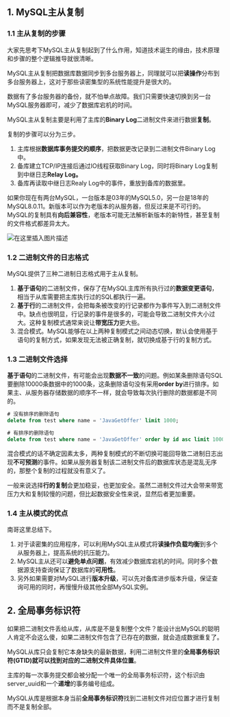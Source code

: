 ## 1. MySQL主从复制

### 1.1 主从复制的步骤

大家先思考下MySQL主从复制起到了什么作用，知道技术诞生的缘由，技术原理和步骤的整个逻辑推导就很清晰。

MySQL主从复制把数据库数据同步到多台服务器上，同理就可以把**读操作**分布到多台服务器上，这对于那些读密集型的系统性能提升是很大的。

数据有了多台服务器的备份，就不怕单点故障。我们只需要快速切换到另一台MySQL服务器即可，减少了数据库宕机的时间。

MySQL主从复制主要是利用了主库的**Binary Log**二进制文件来进行数据**复制**。

复制的步骤可以分为三步。

1. 主库根据**数据库事务提交的顺序**，把数据更改记录到二进制文件Binary Log中。
2. 备库建立TCP/IP连接后通过IO线程获取Binary Log，同时将Binary Log复制到中继日志**Relay Log。**
3. 备库再读取中继日志Realy Log中的事件，重放到备库的数据里。

如果你现在有两台MySQL，一台版本是03年的MySQL5.0，另一台是18年的MySQL8.0.11。新版本可以作为老版本的从服务器，但反过来是不可行的。MySQL的复制具有**向后兼容性**，老版本可能无法解析新版本的新特性，甚至复制的文件格式都差异太大。

![在这里插入图片描述](https://img-blog.csdnimg.cn/direct/a17801d54fb9409bbfd00e7010545ebe.png#pic_center)

### 1.2 二进制文件的日志格式

MySQL提供了三种二进制日志格式用于主从复制。

1. **基于语句**的二进制文件，保存了在MySQL主库所有执行过的**数据变更语句**，相当于从库需要把主库执行过的SQL都执行一遍。
2. **基于行**的二进制文件，会把每条被改变的行记录都作为事件写入到二进制文件中。缺点也很明显，行记录的事件是很多的，可能会导致二进制文件大小过大。这种复制模式通常来说让**带宽压力**更大些。
3. 混合模式。MySQL能够在以上两种复制模式之间动态切换，默认会使用基于语句的复制方式，如果发现无法被正确复制，就切换成基于行的复制方式。

### 1.3 二进制文件选择

**基于语句**的二进制文件，有可能会出现**数据不一致**的问题。例如某条删除语句SQL要删除10000条数据中的1000条，这条删除语句没有采用**order by**进行排序。如果主、从服务器存储数据的顺序不一样，就会导致每次执行删除的数据都是不同的。

```sql
# 没有排序的删除语句
delete from test where name = 'JavaGetOffer' limit 1000;
```

```sql
# 有排序的删除语句
delete from test where name = 'JavaGetOffer' order by id asc limit 1000;
```

混合模式的话不确定因素太多，两种复制模式的不断切换可能回导致二进制日志出现**不可预测**的事件。如果从服务器复制该二进制文件后的数据库状态是混乱无序的，那整个复制的过程就没有意义了。

一般来说选择**行的复制**会更加稳妥，也更加安全。虽然二进制文件过大会带来带宽压力大和复制较慢的问题，但比起数据安全性来说，显然后者更加重要。

### 1.4 主从模式的优点

南哥这里总结下。

1. 对于读密集的应用程序，可以利用MySQL主从模式将**读操作负载均衡**到多个从服务器上，提高系统的抗压能力。
2. MySQL主从还可以**避免单点问题**，有效减少数据库宕机的时间。同时多个数据源支持查询保证了数据库的**可用性**。
3. 另外如果需要对MySQL进行**版本升级**，可以先对备库进步版本升级，保证查询可用的同时，再慢慢升级其他全部MySQL实例。

## 2. 全局事务标识符

如果把二进制文件丢给从库，从库是不是复制整个文件？能设计出MySQL的聪明人肯定不会这么傻，如果二进制文件包含了已存在的数据，就会造成数据重复了。

MySQL从库只会复制它本身缺失的最新数据，利用二进制文件里的**全局事务标识符(GTID)**就可以找到对应的二进制文件**具体位置**。

主库的每一次事务提交都会被分配一个唯一的全局事务标识符，这个标识由server_uuid和一个**递增**的事务编号组成。

MySQL从库是根据本身当前**全局事务标识符**找到二进制文件对应位置才进行复制而不是复制全部。